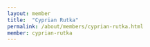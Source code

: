 ```yaml
---
layout: member
title:  "Cyprian Rutka"
permalink: /about/members/cyprian-rutka.html
member: cyprian-rutka
---
```

